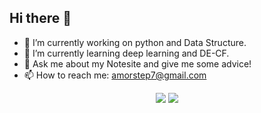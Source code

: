 ## Hi there 👋

- 🔭 I’m currently working on python and Data Structure.
- 🌱 I’m currently learning deep learning and DE-CF.
- 💬 Ask me about my Notesite and give me some advice!
- 📫 How to reach me: amorstep7@gmail.com

<p align = "center">
  <img src = "https://github-readme-stats.vercel.app/api?username=Thinking-builder&show_icons=true&theme=tokyonight&line_height=27">
  <img src = "https://github-readme-stats.vercel.app/api/top-langs/?username=Thinking-builder&theme=radical">
</p>
